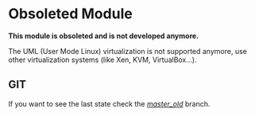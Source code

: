 Obsoleted Module
================

**This module is obsoleted and is not developed anymore.**

The UML (User Mode Linux) virtualization is not supported anymore,
use other virtualization systems (like Xen, KVM, VirtualBox...).


GIT
---

If you want to see the last state check the [*master_old*](tree/master_old) branch.

